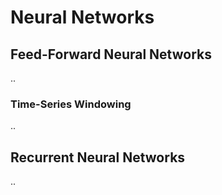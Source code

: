 # Neural Networks

## Feed-Forward Neural Networks

..

### Time-Series Windowing

..


## Recurrent Neural Networks

..


